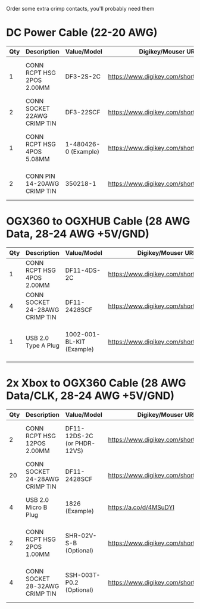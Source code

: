 Order some extra crimp contacts, you'll probably need them

# DC Power Cable (22-20 AWG)
| Qty | Description | Value/Model | Digikey/Mouser URL | LCSC URL |
| --- | --- | --- | --- | --- |
| 1 | CONN RCPT HSG 2POS 2.00MM | DF3-2S-2C | https://www.digikey.com/short/4vnqmw13 | https://www.lcsc.com/product-detail/Rectangular-Connectors-Housings_HRS-Hirose-DF3-2S-2C_C506716.html |
| 2 | CONN SOCKET 22AWG CRIMP TIN | DF3-22SCF | https://www.digikey.com/short/v0bf99br | https://www.lcsc.com/product-detail/Line-Pressing-Terminals_HRS-Hirose-DF3-22SCFC_C530969.html |
| 1 | CONN RCPT HSG 4POS 5.08MM | 1-480426-0 (Example) | https://www.digikey.com/short/nc8b8384 | https://www.lcsc.com/product-detail/Rectangular-Connectors-Housings_TE-Connectivity-1-480426-0_C392337.html |
| 2 | CONN PIN 14-20AWG CRIMP TIN | 350218-1 | https://www.digikey.com/short/zw9qmn24 | https://www.lcsc.com/product-detail/Line-Pressing-Terminals_TE-Connectivity-350218-1_C86486.html |

# OGX360 to OGXHUB Cable (28 AWG Data, 28-24 AWG +5V/GND)
| Qty | Description | Value/Model | Digikey/Mouser URL | LCSC URL |
| --- | --- | --- | --- | --- |
| 1 | CONN RCPT HSG 4POS 2.00MM | DF11-4DS-2C | https://www.digikey.com/short/919p44t9 | https://www.lcsc.com/product-detail/Rectangular-Connectors-Housings_HRS-Hirose-DF11-4DS-2C_C185144.html |
| 4 | CONN SOCKET 24-28AWG CRIMP TIN | DF11-2428SCF | https://www.digikey.com/short/t4vtzztz | https://www.lcsc.com/product-detail/Line-Pressing-Terminals_HRS-Hirose-DF11-2428SCF_C392020.html |
| 1 | USB 2.0 Type A Plug | 1002-001-BL-KIT (Example) | https://www.digikey.com/short/cq8b0tmj | https://www.lcsc.com/product-detail/USB-Connectors_Jing-Extension-of-the-Electronic-Co-917-701A1011D10200_C39465.html |

# 2x Xbox to OGX360 Cable (28 AWG Data/CLK, 28-24 AWG +5V/GND)
| Qty | Description | Value/Model | Digikey/Mouser URL | LCSC URL |
| --- | --- | --- | --- | --- |
| 2 | CONN RCPT HSG 12POS 2.00MM | DF11-12DS-2C (or PHDR-12VS) | https://www.digikey.com/short/qr2qjhq9 | https://www.lcsc.com/product-detail/Rectangular-Connectors-Housings_JST-Sales-America-PHDR-12VS_C265391.html |
| 20 | CONN SOCKET 24-28AWG CRIMP TIN | DF11-2428SCF | https://www.digikey.com/short/t4vtzztz | https://www.lcsc.com/product-detail/Line-Pressing-Terminals_HRS-Hirose-DF11-2428SCF_C392020.html |
| 4 | USB 2.0 Micro B Plug | 1826 (Example) | https://a.co/d/4MSuDYI | https://www.lcsc.com/product-detail/USB-Connectors_XKB-Connectivity-U251-041N-4BSG87_C780066.html |
| 2 | CONN RCPT HSG 2POS 1.00MM | SHR-02V-S-B (Optional) | https://www.digikey.com/short/12wqpzrd | https://www.lcsc.com/product-detail/Rectangular-Connectors-Housings_JST-Sales-America-SHR-02V-S-B_C246754.html |
| 4 | CONN SOCKET 28-32AWG CRIMP TIN | SSH-003T-P0.2 (Optional) | https://www.digikey.com/short/8tw0tbbt | https://www.lcsc.com/product-detail/Line-Pressing-Terminals_JST-Sales-America-SSH-003T-P0-2_C160231.html |
